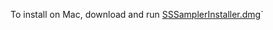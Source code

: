 To install on Mac, download and run [SSSamplerInstaller.dmg](https://github.com/hayekn/ssSampler/raw/main/SSSamplerInstaller.dmg?download=)` 

